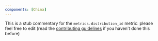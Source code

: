 ```yaml
---
components: [China]
---
```


This is a stub commentary for the `metrics.distribution_id` metric: please feel free to edit (read the
[contributing guidelines](https://github.com/mozilla/glean-annotations/blob/main/CONTRIBUTING.md)
if you haven't done this before)
